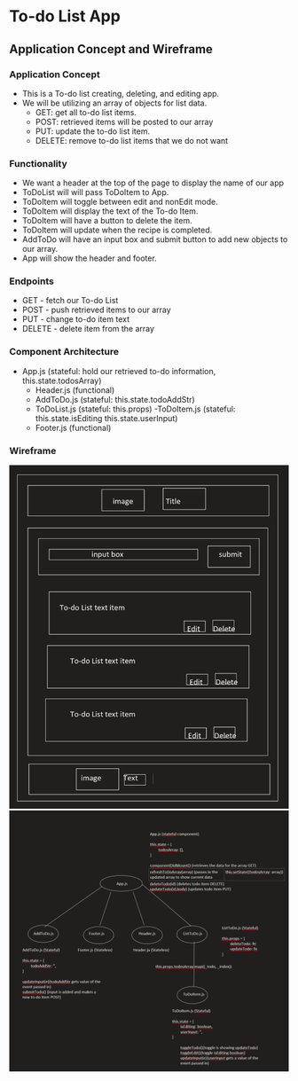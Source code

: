 # To-do List App

## Application Concept and Wireframe
### Application Concept
- This is a To-do list creating, deleting, and editing app.
- We will be utilizing an array of objects for list data.
    - GET: get all to-do list items.
    - POST: retrieved items will be posted to our array 
    - PUT: update the to-do list item.
    - DELETE: remove to-do list items that we do not want
### Functionality
- We want a header at the top of the page to display the name of our app
- ToDoList will will pass ToDoItem to App. 
- ToDoItem will toggle between edit and nonEdit mode. 
- ToDoItem will display the text of the To-do Item. 
- ToDoItem will have a button to delete the item. 
- ToDoItem will update when the recipe is completed. 
- AddToDo will have an input box and submit button to add new objects to our array.
- App will show the header and footer. 

### Endpoints 
- GET - fetch our To-do List
- POST - push retrieved items to our array
- PUT - change to-do item text
- DELETE - delete item from the array

### Component  Architecture
- App.js (stateful: hold our retrieved to-do information, this.state.todosArray)
    - Header.js (functional)
    - AddToDo.js (stateful: this.state.todoAddStr)
    - ToDoList.js (stateful: this.props)
        -ToDoItem.js (stateful: this.state.isEditing this.state.userInput)
    - Footer.js (functional)

### Wireframe
<img src="./TodoWireframe.PNG"/>
<img src="./TodoTree.png"/>